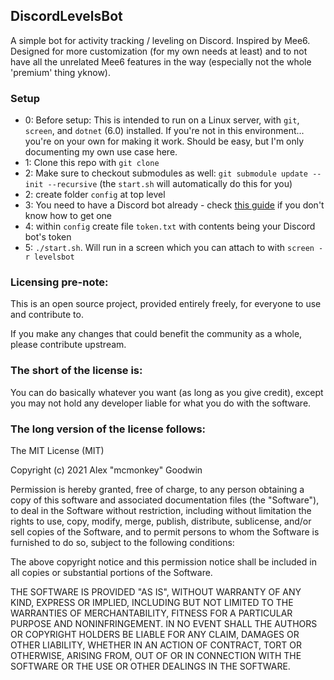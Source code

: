 DiscordLevelsBot
----------------

A simple bot for activity tracking / leveling on Discord. Inspired by Mee6. Designed for more customization (for my own needs at least) and to not have all the unrelated Mee6 features in the way (especially not the whole 'premium' thing yknow).

### Setup

- 0: Before setup: This is intended to run on a Linux server, with `git`, `screen`, and `dotnet` (6.0) installed. If you're not in this environment... you're on your own for making it work. Should be easy, but I'm only documenting my own use case here.
- 1: Clone this repo with `git clone`
- 2: Make sure to checkout submodules as well: `git submodule update --init --recursive` (the `start.sh` will automatically do this for you)
- 2: create folder `config` at top level
- 3: You need to have a Discord bot already - check [this guide](https://discordpy.readthedocs.io/en/stable/discord.html) if you don't know how to get one
- 4: within `config` create file `token.txt` with contents being your Discord bot's token
- 5: `./start.sh`. Will run in a screen which you can attach to with `screen -r levelsbot`

### Licensing pre-note:

This is an open source project, provided entirely freely, for everyone to use and contribute to.

If you make any changes that could benefit the community as a whole, please contribute upstream.

### The short of the license is:

You can do basically whatever you want (as long as you give credit), except you may not hold any developer liable for what you do with the software.

### The long version of the license follows:

The MIT License (MIT)

Copyright (c) 2021 Alex "mcmonkey" Goodwin

Permission is hereby granted, free of charge, to any person obtaining a copy
of this software and associated documentation files (the "Software"), to deal
in the Software without restriction, including without limitation the rights
to use, copy, modify, merge, publish, distribute, sublicense, and/or sell
copies of the Software, and to permit persons to whom the Software is
furnished to do so, subject to the following conditions:

The above copyright notice and this permission notice shall be included in all
copies or substantial portions of the Software.

THE SOFTWARE IS PROVIDED "AS IS", WITHOUT WARRANTY OF ANY KIND, EXPRESS OR
IMPLIED, INCLUDING BUT NOT LIMITED TO THE WARRANTIES OF MERCHANTABILITY,
FITNESS FOR A PARTICULAR PURPOSE AND NONINFRINGEMENT. IN NO EVENT SHALL THE
AUTHORS OR COPYRIGHT HOLDERS BE LIABLE FOR ANY CLAIM, DAMAGES OR OTHER
LIABILITY, WHETHER IN AN ACTION OF CONTRACT, TORT OR OTHERWISE, ARISING FROM,
OUT OF OR IN CONNECTION WITH THE SOFTWARE OR THE USE OR OTHER DEALINGS IN THE
SOFTWARE.